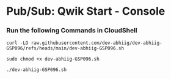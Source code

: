 # Pub/Sub: Qwik Start - Console 

### Run the following Commands in CloudShell

```
curl -LO raw.githubusercontent.com/dev-abhiig/dev-abhiig-GSP096/refs/heads/main/dev-abhiig-GSP096.sh

sudo chmod +x dev-abhiig-GSP096.sh

./dev-abhiig-GSP096.sh
```
